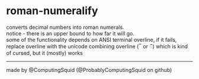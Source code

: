 # roman-numeralify
converts decimal numbers into roman numerals.<br>
notice - there is an upper bound to how far it will go.<br>
some of the functionality depends on ANSI terminal overline, if it fails, replace overline with the unicode combining overline (‾ or ◌̅) which is kind of cursed, but it (mostly) works

---
made by @ComputingSquid (@ProbablyComputingSquid on github)
